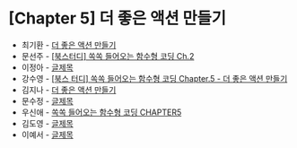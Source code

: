 # [Chapter 5] 더 좋은 액션 만들기

- 최기환 - [더 좋은 액션 만들기](https://circular-error-a3d.notion.site/aa353f6137804358830af69395c8f380?pvs=4)
- 문선주 - [[북스터디] 쏙쏙 들어오는 함수형 코딩 Ch.2](https://moonsun-blog.vercel.app/function-5)
- 이정아 - [글제목](링크)
- 강수영 - [[북스 터디] 쏙쏙 들어오는 함수형 코딩 Chapter.5 - 더 좋은 액션 만들기](https://velog.io/@sooyoung15928/%EB%B6%81%EC%8A%A4-%ED%84%B0%EB%94%94-%EC%8F%99%EC%8F%99-%EB%93%A4%EC%96%B4%EC%98%A4%EB%8A%94-%ED%95%A8%EC%88%98%ED%98%95-%EC%BD%94%EB%94%A9-Chapter.5-%EB%8D%94-%EC%A2%8B%EC%9D%80-%EC%95%A1%EC%85%98-%EB%A7%8C%EB%93%A4%EA%B8%B0)
- 김지나 - [더 좋은 액션 만들기](https://zzinao.notion.site/chap5-5bf82f1113974cd79264624c064e5397?pvs=4)
- 문수정 - [글제목](링크)
- 우신애 - [쏙쏙 들어오는 함수형 코딩 CHAPTER5](https://velog.io/@wooshinae/%EC%8F%99%EC%8F%99-%EB%93%A4%EC%96%B4%EC%98%A4%EB%8A%94-%ED%95%A8%EC%88%98%ED%98%95%EC%BD%94%EB%94%A9-CHAPTER5)
- 김도영 - [글제목](링크)
- 이예서 - [글제목](링크)
